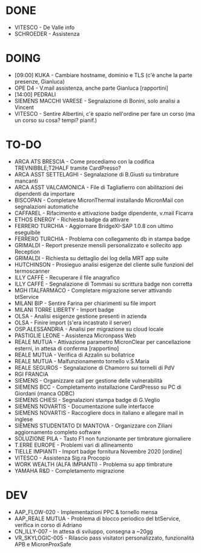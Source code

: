 # DONE
- VITESCO - De Valle info
- SCHROEDER - Assistenza


# DOING
- [09:00] KUKA - Cambiare hostname, dominio e TLS (c'è anche la parte presenze, Gianluca)
- OPE D4 - V.mail assistenza, anche parte Gianluca [rapportini]
- [14:00] PEDRALI
- SIEMENS MACCHI VARESE - Segnalazione di Bonini, solo analisi a Vincent
- VITESCO - Sentire Albertini, c'è spazio nell'ordine per fare un corso (ma un corso su cosa? tempi? pianif.)


# TO-DO
- ARCA ATS BRESCIA - Come procediamo con la codifica TREVNIBBLE;T2HALF tramite CardPresso?
- ARCA ASST SETTELAGHI - Segnalazione di B.Giusti su timbrature mancanti
- ARCA ASST VALCAMONICA - File di Tagliafierro con abilitazioni dei dipendenti da importare
- BISCOPAN - Completare MicronThermal installando MicronMail con segnalazioni automatiche
- CAFFAREL - Rifacimento e attivazione badge dipendente, v.mail Ficarra
- ETHOS ENERGY - Richiesta badge da attivare <!-- Fabio -->
- FERRERO TURCHIA - Aggiornare BridgeXI-SAP 1.0.8 con ultimo eseguibile
- FERRERO TURCHIA - Problema con collegamento db in stampa badge
- GRIMALDI - Report presenze mensili personalizzato e sollecito app Reception
- GRIMALDI - Richiesta su dettaglio dei log della MRT app suite
- HUTCHINSON - Prosieguo analisi esigenze del cliente sulle funzioni del termoscanner
- ILLY CAFFÈ - Recuperare il file anagrafico
- ILLY CAFFÈ - Segnalazione di Tommasi su scrittura badge non corretta
- MGH ITALFARMACO - Completare migrazione server attivando btService 
- MILANI BIP - Sentire Farina per chiarimenti su file import
- MILANI TORRE LIBERTY - Import badge
- OLSA - Analisi esigenze gestione presenti in azienda
- OLSA - Finire import (s'era incastrato il server)
- OSP.ALESSANDRIA - Analisi per migrazione su cloud locale
- PASTIGLIE LEONE - Assistenza Micronpass Web
- REALE MUTUA - Attivazione parametro MicronClear per cancellazione esterni, in attesa di conferma [rapportino]
- REALE MUTUA - Verifica di Azzalin su bollatrice
- REALE MUTUA - Malfunzionamento tornello v.S.Maria
- REALE SEGUROS - Segnalazione di Chamorro sui tornelli di PdV
- RGI FRANCIA
- SIEMENS - Organizzare call per gestione delle vulnerabilità
- SIEMENS BCC - Completamento installazione CardPresso su PC di Giordani (manca ODBC)
- SIEMENS CHIESI - Segnalazioni stampa badge di G.Veglio <!-- Fabio -->
- SIEMENS NOVARTIS - Documentazione sulle interfacce
- SIEMENS NOVARTIS - Raccogliere docs in italiano e allegare mail in inglese
- SIEMENS STUDENTATO DI MANTOVA - Organizzare con Ziliani aggiornamento completo software
- SOLUZIONE PILA - Tasto F1 non funzionante per timbrature giornaliere
- T.ERRE EUROPE - Problemi vari di allineamento
- TIELLE IMPIANTI - Import badge fornitura Novembre 2020 [ordine]
- VITESCO - Assistenza Sig.ra Procopio
- WORK WEALTH (ALFA IMPIANTI) - Problema su app timbrature
- YAMAHA R&D - Completamento migrazione


# DEV
- AAP_FLOW-020 - Implementazioni PPC & tornello mensa
- AAP_REALE MUTUA - Problema di blocco periodico del btService, verifica in corso di Adriano
- CN_ILLY-007 - In attesa di sviluppo, consegna a ~20gg 
- VR_SKYLOGIC-005 - Rilascio pass visitatori personalizzato, funzionalità APB e MicronProxSafe

